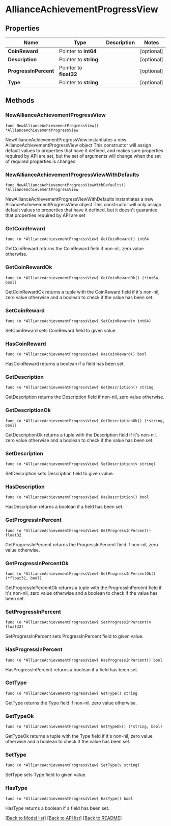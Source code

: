# AllianceAchievementProgressView

## Properties

Name | Type | Description | Notes
------------ | ------------- | ------------- | -------------
**CoinReward** | Pointer to **int64** |  | [optional] 
**Description** | Pointer to **string** |  | [optional] 
**ProgressInPercent** | Pointer to **float32** |  | [optional] 
**Type** | Pointer to **string** |  | [optional] 

## Methods

### NewAllianceAchievementProgressView

`func NewAllianceAchievementProgressView() *AllianceAchievementProgressView`

NewAllianceAchievementProgressView instantiates a new AllianceAchievementProgressView object
This constructor will assign default values to properties that have it defined,
and makes sure properties required by API are set, but the set of arguments
will change when the set of required properties is changed

### NewAllianceAchievementProgressViewWithDefaults

`func NewAllianceAchievementProgressViewWithDefaults() *AllianceAchievementProgressView`

NewAllianceAchievementProgressViewWithDefaults instantiates a new AllianceAchievementProgressView object
This constructor will only assign default values to properties that have it defined,
but it doesn't guarantee that properties required by API are set

### GetCoinReward

`func (o *AllianceAchievementProgressView) GetCoinReward() int64`

GetCoinReward returns the CoinReward field if non-nil, zero value otherwise.

### GetCoinRewardOk

`func (o *AllianceAchievementProgressView) GetCoinRewardOk() (*int64, bool)`

GetCoinRewardOk returns a tuple with the CoinReward field if it's non-nil, zero value otherwise
and a boolean to check if the value has been set.

### SetCoinReward

`func (o *AllianceAchievementProgressView) SetCoinReward(v int64)`

SetCoinReward sets CoinReward field to given value.

### HasCoinReward

`func (o *AllianceAchievementProgressView) HasCoinReward() bool`

HasCoinReward returns a boolean if a field has been set.

### GetDescription

`func (o *AllianceAchievementProgressView) GetDescription() string`

GetDescription returns the Description field if non-nil, zero value otherwise.

### GetDescriptionOk

`func (o *AllianceAchievementProgressView) GetDescriptionOk() (*string, bool)`

GetDescriptionOk returns a tuple with the Description field if it's non-nil, zero value otherwise
and a boolean to check if the value has been set.

### SetDescription

`func (o *AllianceAchievementProgressView) SetDescription(v string)`

SetDescription sets Description field to given value.

### HasDescription

`func (o *AllianceAchievementProgressView) HasDescription() bool`

HasDescription returns a boolean if a field has been set.

### GetProgressInPercent

`func (o *AllianceAchievementProgressView) GetProgressInPercent() float32`

GetProgressInPercent returns the ProgressInPercent field if non-nil, zero value otherwise.

### GetProgressInPercentOk

`func (o *AllianceAchievementProgressView) GetProgressInPercentOk() (*float32, bool)`

GetProgressInPercentOk returns a tuple with the ProgressInPercent field if it's non-nil, zero value otherwise
and a boolean to check if the value has been set.

### SetProgressInPercent

`func (o *AllianceAchievementProgressView) SetProgressInPercent(v float32)`

SetProgressInPercent sets ProgressInPercent field to given value.

### HasProgressInPercent

`func (o *AllianceAchievementProgressView) HasProgressInPercent() bool`

HasProgressInPercent returns a boolean if a field has been set.

### GetType

`func (o *AllianceAchievementProgressView) GetType() string`

GetType returns the Type field if non-nil, zero value otherwise.

### GetTypeOk

`func (o *AllianceAchievementProgressView) GetTypeOk() (*string, bool)`

GetTypeOk returns a tuple with the Type field if it's non-nil, zero value otherwise
and a boolean to check if the value has been set.

### SetType

`func (o *AllianceAchievementProgressView) SetType(v string)`

SetType sets Type field to given value.

### HasType

`func (o *AllianceAchievementProgressView) HasType() bool`

HasType returns a boolean if a field has been set.


[[Back to Model list]](../README.md#documentation-for-models) [[Back to API list]](../README.md#documentation-for-api-endpoints) [[Back to README]](../README.md)


